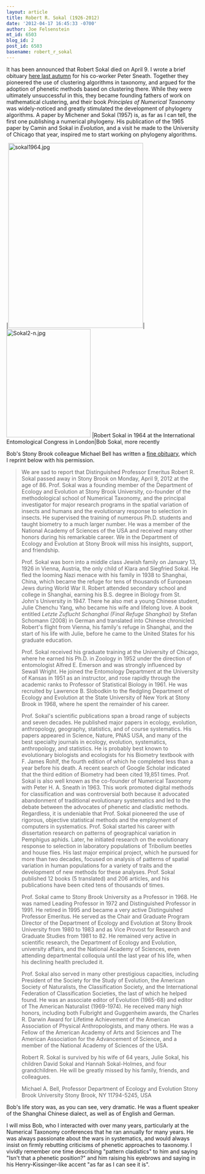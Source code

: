```yaml
---
layout: article
title: Robert R. Sokal (1926-2012)
date: '2012-04-17 16:45:33 -0700'
author: Joe Felsenstein
mt_id: 6503
blog_id: 2
post_id: 6503
basename: robert_r_sokal
---
```

It has been announced that Robert Sokal died on April 9.  I wrote a brief obituary [here last autumn](http://pandasthumb.org/archives/2011/09/peter-h-a-sneath-1923---2011.html) for his co-worker Peter Sneath.  Together they pioneered the use of clustering algorithms in taxonomy, and argued for the adoption of phenetic methods based on clustering there.  While they were ultimately unsuccessful in this, they became founding fathers of work on mathematical clustering, and their book _Principles of Numerical Taxonomy_ was widely-noticed and greatly stimulated the development of phylogeny algorithms.  A paper by Michener and Sokal (1957) is, as far as I can tell, the first one publishing a numerical phylogeny.  His publication of the 1965 paper by Camin and Sokal in _Evolution_, and a visit he made to the University of Chicago that year, inspired me to start working on phylogeny algorithms.


<div markdown="block">
|<img src="http://pandasthumb.org/sokal1964.jpg" alt="sokal1964.jpg" width="352" height="483" class="mt-image-none" />|<img src="http://pandasthumb.org/Sokal2-n.jpg" alt="Sokal2-n.jpg" width="220" height="283" class="mt-image-none" />
|Robert Sokal in 1964 at the International<br />Entomological Congress in London|Bob Sokal, more recently
</div>


Bob's Stony Brook colleague Michael Bell has written a [fine obituary](http://life.bio.sunysb.edu/ee/), which I reprint below with his permission.

> We are sad to report that Distinguished Professor Emeritus Robert R. Sokal
> passed away in Stony Brook on Monday, April 9, 2012 at the age of 86.
> Prof. Sokal was a founding member of the Department of Ecology and
> Evolution at Stony Brook University, co-founder of the methodological
> school of Numerical Taxonomy, and the principal investigator for major
> research programs in the spatial variation of insects and humans and the
> evolutionary response to selection in insects. He supervised the training
> of numerous Ph.D. students and taught biometry to a much larger number. He
> was a member of the National Academy of Sciences of the USA and received
> many other honors during his remarkable career. We in the Department of
> Ecology and Evolution at Stony Brook will miss his insights, support, and
> friendship.
> 
> Prof. Sokal was born into a middle class Jewish family on January 13, 1926
> in Vienna, Austria, the only child of Klara and Siegfried Sokal. He fled
> the looming Nazi menace with his family in 1938 to Shanghai, China, which
> became the refuge for tens of thousands of European Jews during World War
> II. Robert attended secondary school and college in Shanghai, earning his
> B.S. degree in Biology from St. John's University in 1947. There he also
> met a young Chinese student, Julie Chenchu Yang, who became his wife and
> lifelong love. A book entitled _Letzte Zuflucht Schanghai (Final Refuge
> Shanghai)_ by Stefan Schomann (2008) in German and translated into Chinese
> chronicled Robert's flight from Vienna, his family's refuge in Shanghai,
> and the start of his life with Julie, before he came to the United States
> for his graduate education.
> 
> Prof. Sokal received his graduate training at the University of Chicago,
> where he earned his Ph.D. in Zoology in 1952 under the direction of
> entomologist Alfred E. Emerson and was strongly influenced by Sewall
> Wright. He joined the Entomology Department at the University of Kansas in
> 1951 as an instructor, and rose rapidly through the academic ranks to
> Professor of Statistical Biology in 1961. He was recruited by Lawrence B.
> Slobodkin to the fledgling Department of Ecology and Evolution at the
> State University of New York at Stony Brook in 1968, where he spent the
> remainder of his career.
> 
> Prof. Sokal's scientific publications span a broad range of subjects and
> seven decades. He published major papers in ecology, evolution,
> anthropology, geography, statistics, and of course systematics. His papers
> appeared in Science, Nature, PNAS USA, and many of the best specialty
> journals in ecology, evolution, systematics, anthropology, and statistics.
> He is probably best known to evolutionary biologists and ecologists for
> his Biometry textbook with F. James Rohlf, the fourth edition of which he
> completed less than a year before his death. A recent search of Google
> Scholar indicated that the third edition of Biometry had been cited 19,851
> times. Prof. Sokal is also well known as the co-founder of Numerical
> Taxonomy with Peter H. A. Sneath in 1963. This work promoted digital
> methods for classification and was controversial both because it advocated
> abandonment of traditional evolutionary systematics and led to the debate
> between the advocates of phenetic and cladistic methods. Regardless, it is
> undeniable that Prof. Sokal pioneered the use of rigorous, objective
> statistical methods and the employment of computers in systematics. Prof.
> Sokal started his career with dissertation research on patterns of
> geographical variation in Pemphigus aphids. Later, he initiated research
> on the evolutionary response to selection in laboratory populations of
> Tribolium beetles and house flies. His last major empirical project, which
> he pursued for more than two decades, focused on analysis of patterns of
> spatial variation in human populations for a variety of traits and the
> development of new methods for these analyses. Prof. Sokal published 12
> books (5 translated) and 206 articles, and his publications have been
> cited tens of thousands of times.
> 
> Prof. Sokal came to Stony Brook University as a Professor in 1968. He was
> named Leading Professor in 1972 and Distinguished Professor in 1991. He
> retired in 1995 and became a very active Distinguished Professor Emeritus.
> He served as the Chair and Graduate Program Director of the Department of
> Ecology and Evolution at Stony Brook University from 1980 to 1983 and as
> Vice Provost for Research and Graduate Studies from 1981 to 82. He
> remained very active in scientific research, the Department of Ecology and
> Evolution, university affairs, and the National Academy of Sciences, even
> attending departmental colloquia until the last year of his life, when his
> declining health precluded it.
> 
> Prof. Sokal also served in many other prestigious capacities, including
> President of the Society for the Study of Evolution, the American Society
> of Naturalists, the Classification Society, and the International
> Federation of Classification Societies, the last of which he helped found.
> He was an associate editor of Evolution (1965-68) and editor of The
> American Naturalist (1969-1974). He received many high honors, including
> both Fulbright and Guggenheim awards, the Charles R. Darwin Award for
> Lifetime Achievement of the American Association of Physical
> Anthropologists, and many others.  He was a Fellow of the American Academy
> of Arts and Sciences and The American Association for the Advancement of
> Science, and a member of the National Academy of Sciences of the USA.
> 
> Robert R. Sokal is survived by his wife of 64 years, Julie Sokal, his
> children David Sokal and Hannah Sokal-Holmes, and four grandchildren. He
> will be greatly missed by his family, friends, and colleagues.
> 
> 
> <p>
> 
> <div markdown="block" style="text-align: left;">
> Michael A. Bell, Professor
> Department of Ecology and Evolution
> Stony Brook University
> Stony Brook, NY 11794-5245, USA
> </div>
> 
> 
> 
> </p>

Bob's life story was, as you can see, very dramatic.  He was a fluent speaker of the Shanghai Chinese dialect, as well as of English and German.  

I will miss Bob, who I interacted with over many years, particularly at the Numerical Taxonomy conferences that he ran annually for many years.  He was always
passionate about the wars in systematics, and would always insist on firmly rebutting criticisms  of phenetic approaches to taxonomy.  I vividly remember one time describing "pattern cladistics" to him and saying "Isn't that a phenetic position?" and him raising his eyebrows and saying in his Henry-Kissinger-like accent "as far as I can see it is".
